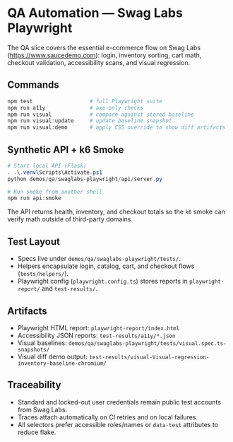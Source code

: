 # QA Automation — Swag Labs Playwright

The QA slice covers the essential e-commerce flow on Swag Labs (https://www.saucedemo.com): login, inventory sorting, cart math, checkout validation, accessibility scans, and visual regression.

## Commands

```powershell
npm test                  # full Playwright suite
npm run a11y              # axe-only checks
npm run visual            # compare against stored baseline
npm run visual:update     # update baseline snapshot
npm run visual:demo       # apply CSS override to show diff artifacts
```

## Synthetic API + k6 Smoke

```powershell
# Start local API (Flask)
. .\.venv\Scripts\Activate.ps1
python demos/qa/swaglabs-playwright/api/server.py

# Run smoke from another shell
npm run api:smoke
```

The API returns health, inventory, and checkout totals so the `k6` smoke can verify math outside of third-party domains.

## Test Layout

- Specs live under `demos/qa/swaglabs-playwright/tests/`.
- Helpers encapsulate login, catalog, cart, and checkout flows (`tests/helpers/`).
- Playwright config (`playwright.config.ts`) stores reports in `playwright-report/` and `test-results/`.

## Artifacts

- Playwright HTML report: `playwright-report/index.html`
- Accessibility JSON reports: `test-results/a11y/*.json`
- Visual baselines: `demos/qa/swaglabs-playwright/tests/visual.spec.ts-snapshots/`
- Visual diff demo output: `test-results/visual-Visual-regression-inventory-baseline-chromium/`

## Traceability

- Standard and locked-out user credentials remain public test accounts from Swag Labs.
- Traces attach automatically on CI retries and on local failures.
- All selectors prefer accessible roles/names or `data-test` attributes to reduce flake.
